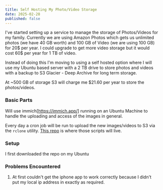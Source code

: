 ```yaml
---
title: Self Hosting My Photo/Video Storage
date: 2025-02-28
published: false
---
```


I've started setting up a service to manage the storage of Photos/Videos for my family. Currently we are using Amazon Photos
which gets us unlimited photos (we have 40 GB worth) and 100 GB of Video (we are using 100 GB) for 20$ per year. I could
upgrade to get more video storage but it would cost 60$ per year for 1 TB of video.

Instead of doing this I'm moving to using a self hosted option where I will use my Ubuntu based server with a 2 TB drive to
store photos and videos with a backup to S3 Glacier - Deep Archive for long term storage.

At ~500 GB of storage S3 will charge me $21.60 per year to store the photos/videos.

### Basic Parts

Will use immich[https://immich.app/] running on an Ubuntu Machine to handle the uploading and access of the images in general.

Every day a cron job will be run to upload the new images/videos to S3 via the `rclone` utility. [This repo](https://github.com/dflaten/photo-video-backup) is where those
scripts will live.

### Setup
I first downloaded the repo on my Ubuntu

### Problems Encountered
1. At first couldn't get the iphone app to work correctly because I didn't put my local ip address in exactly as required.
